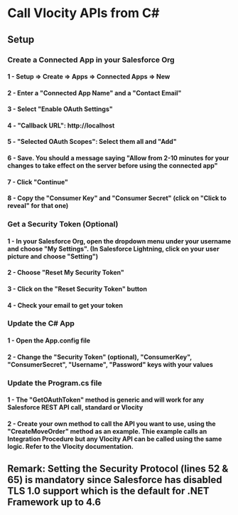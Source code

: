 # Call Vlocity APIs from C#
## Setup
### Create a Connected App in your Salesforce Org
#### 1 - Setup => Create => Apps => Connected Apps => New
#### 2 - Enter a "Connected App Name" and a "Contact Email"
#### 3 - Select "Enable OAuth Settings"
#### 4 - "Callback URL": http://localhost
#### 5 - "Selected OAuth Scopes": Select them all and "Add"
#### 6 - Save. You should a message saying "Allow from 2-10 minutes for your changes to take effect on the server before using the connected app"
#### 7 - Click "Continue"
#### 8 - Copy the "Consumer Key" and "Consumer Secret" (click on "Click to reveal" for that one)
### Get a Security Token (Optional)
#### 1 - In your Salesforce Org, open the dropdown menu under your username and choose "My Settings". (In Salesforce Lightning, click on your user picture and choose "Setting")
#### 2 - Choose "Reset My Security Token"
#### 3 - Click on the "Reset Security Token" button
#### 4 - Check your email to get your token
### Update the C# App
#### 1 - Open the App.config file
#### 2 - Change the "Security Token" (optional), "ConsumerKey", "ConsumerSecret", "Username", "Password" keys with your values
### Update the Program.cs file
#### 1 - The "GetOAuthToken" method is generic and will work for any Salesforce REST API call, standard or Vlocity
#### 2 - Create your own method to call the API you want to use, using the "CreateMoveOrder" method as an example. Thie example calls an Integration Procedure but any Vlocity API can be called using the same logic. Refer to the Vlocity documentation.
## Remark: Setting the Security Protocol (lines 52 & 65) is mandatory since Salesforce has disabled TLS 1.0 support which is the default for .NET Framework up to 4.6
